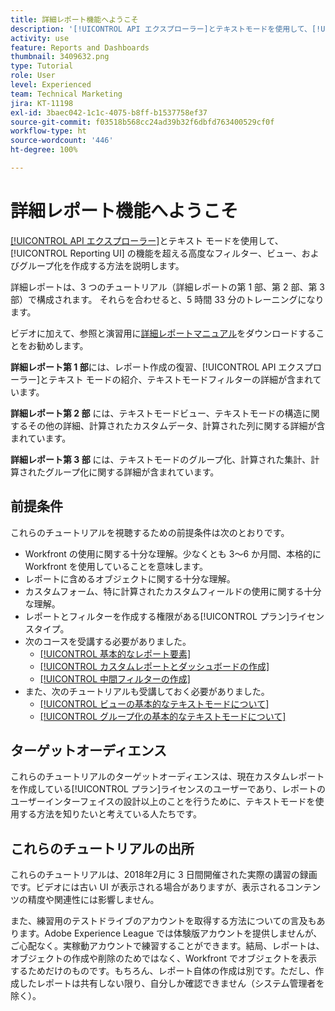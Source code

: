 ```yaml
---
title: 詳細レポート機能へようこそ
description: '[!UICONTROL API エクスプローラー]とテキストモードを使用して、[!UICONTROL Reporting UI] の機能を超える高度なフィルター、ビュー、およびグループ化を作成する方法を説明します。'
activity: use
feature: Reports and Dashboards
thumbnail: 3409632.png
type: Tutorial
role: User
level: Experienced
team: Technical Marketing
jira: KT-11198
exl-id: 3baec042-1c1c-4075-b8ff-b1537758ef37
source-git-commit: f03518b568cc24ad39b32f6dbfd763400529cf0f
workflow-type: ht
source-wordcount: '446'
ht-degree: 100%

---
```


# 詳細レポート機能へようこそ

[[!UICONTROL API エクスプローラー]](https://developer.adobe.com/workfront/api-explorer/)とテキスト モードを使用して、[!UICONTROL Reporting UI] の機能を超える高度なフィルター、ビュー、およびグループ化を作成する方法を説明します。

詳細レポートは、3 つのチュートリアル（詳細レポートの第 1 部、第 2 部、第 3 部）で構成されます。 それらを合わせると、5 時間 33 分のトレーニングになります。

ビデオに加えて、参照と演習用に[詳細レポートマニュアル](/help/assets/advanced-reporting-manual.pdf)をダウンロードすることをお勧めします。

**詳細レポート第 1 部**&#x200B;には、レポート作成の復習、[!UICONTROL API エクスプローラー]とテキスト モードの紹介、テキストモードフィルターの詳細が含まれています。

**詳細レポート第 2 部** には、テキストモードビュー、テキストモードの構造に関するその他の詳細、計算されたカスタムデータ、計算された列に関する詳細が含まれています。

**詳細レポート第 3 部** には、テキストモードのグループ化、計算された集計、計算されたグループ化に関する詳細が含まれています。

## 前提条件

これらのチュートリアルを視聴するための前提条件は次のとおりです。

* Workfront の使用に関する十分な理解。少なくとも 3～6 か月間、本格的に Workfront を使用していることを意味します。
* レポートに含めるオブジェクトに関する十分な理解。
* カスタムフォーム、特に計算されたカスタムフィールドの使用に関する十分な理解。
* レポートとフィルターを作成する権限がある[!UICONTROL プラン]ライセンスタイプ。
* 次のコースを受講する必要がありました。
   * [[!UICONTROL 基本的なレポート要素]](https://experienceleague.adobe.com/docs/courses/using/workfront-u-1-2022-1-reporting.html?lang=ja)
   * [[!UICONTROL カスタムレポートとダッシュボードの作成]](https://experienceleague.adobe.com/docs/courses/using/workfront-u-1-2022-3-reporting.html?lang=ja)
   * [[!UICONTROL 中間フィルターの作成]](https://experienceleague.adobe.com/docs/courses/using/workfront-u-1-2022-2-reporting.html?lang=ja)
* また、次のチュートリアルも受講しておく必要がありました。
   * [[!UICONTROL ビューの基本的なテキストモードについて]](https://experienceleague.adobe.com/docs/workfront-learn/tutorials-workfront/reporting/intermediate-reporting/basic-text-mode-for-views.html?lang=ja)
   * [[!UICONTROL グループ化の基本的なテキストモードについて]](https://experienceleague.adobe.com/docs/workfront-learn/tutorials-workfront/reporting/intermediate-reporting/basic-text-mode-for-groupings.html?lang=ja)

## ターゲットオーディエンス

これらのチュートリアルのターゲットオーディエンスは、現在カスタムレポートを作成している[!UICONTROL プラン]ライセンスのユーザーであり、レポートのユーザーインターフェイスの設計以上のことを行うために、テキストモードを使用する方法を知りたいと考えている人たちです。

## これらのチュートリアルの出所

これらのチュートリアルは、2018年2月に 3 日間開催された実際の講習の録画です。ビデオには古い UI が表示される場合がありますが、表示されるコンテンツの精度や関連性には影響しません。

また、練習用のテストドライブのアカウントを取得する方法についての言及もあります。Adobe Experience League では体験版アカウントを提供しませんが、ご心配なく。実稼動アカウントで練習することができます。結局、レポートは、オブジェクトの作成や削除のためではなく、Workfront でオブジェクトを表示するためだけのものです。もちろん、レポート自体の作成は別です。ただし、作成したレポートは共有しない限り、自分しか確認できません（システム管理者を除く）。

